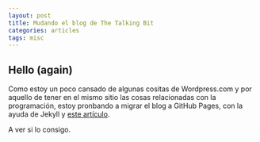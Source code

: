```yaml
---
layout: post
title: Mudando el blog de The Talking Bit
categories: articles
tags: misc
---
```


## Hello (again)

Como estoy un poco cansado de algunas cositas de Wordpress.com y por aquello de tener en el mismo sitio las cosas relacionadas con la programación, estoy pronbando a migrar el blog a GitHub Pages, con la ayuda de Jekyll y [este artículo](https://www.smashingmagazine.com/2014/08/build-blog-jekyll-github-pages/).

A ver si lo consigo.
